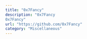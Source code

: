 ```yaml
---
title: "0x7Fancy"
description: "0x7Fancy
0x7Fancy"
url: "https://github.com/0x7Fancy"
category: "Miscellaneous"
---
```

